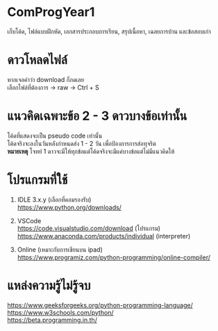 # ComProgYear1
เก็บโค้ด, ไฟล์แบบฝึกหัด, เอกสารประกอบการเรียน, สรุปเนื้อหา, เฉลยการบ้าน และข้อสอบเก่า

# ดาวโหลดไฟล์
หากเจอคำว่า download ก็กดเลย\
เลือกไฟล์ที่ต้องการ -> raw -> Ctrl + S

# แนวคิดเฉพาะข้อ 2 - 3 ดาวบางข้อเท่านั้น
โค้ดที่แสดงจะเป็น pseudo code เท่านั้น\
โค้ดจริงจะลงในวันหลังกำหนดส่ง 1 - 2 วัน เพื่อป้องการการส่อทุจริต\
<b>หมายเหตุ</b> โจทย์ 1 ดาวจะมีให้ทุกข้อแต่โค้ดจริงจะมีแค่บางข้อแต่ไม่มีแนวคิดให้

# โปรแกรมที่ใช้
1. IDLE 3.x.y (เลือกที่คอมรองรับ)\
https://www.python.org/downloads/ 

2. VSCode\
https://code.visualstudio.com/download (โปรแกรม)\
https://www.anaconda.com/products/individual (interpreter)

3. Online (เหมาะกับการเขียนบน ipad)\
https://www.programiz.com/python-programming/online-compiler/ 

# แหล่งความรู้ไม่รู้จบ
https://www.geeksforgeeks.org/python-programming-language/ \
https://www.w3schools.com/python/ \
https://beta.programming.in.th/ 
